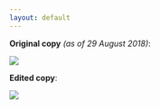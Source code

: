 ```yaml
---
layout: default
---
```


**Original copy** *(as of 29 August 2018)*:

![](celigo-integration-page-example.png)

**Edited copy**:  

![](celigo-integration-edit-example.png)
